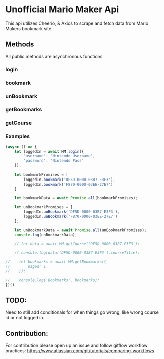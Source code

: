 # Unofficial Mario Maker Api
This api utilizes Cheerio, & Axios to scrape and fetch data from Mario Makers bookmark site.

## Methods
All public methods are asynchronous functions

### login

### bookmark

### unBookmark

### getBookmarks

### getCourse

### Examples
```js
(async () => {
    let loggedIn = await MM.login({
        'username': 'Nintendo Username',
        'password': 'Nintendo Pass'
    });
    
    let bookmarkPromises = [
        loggedIn.bookmark('DF5D-0000-03B7-E3F3'),
        loggedIn.bookmark('F870-0000-03EE-27E7')
    ]

    let bookmarkData = await Promise.all(bookmarkPromises);

    let unBookmarkPromises = [
        loggedIn.unBookmark('DF5D-0000-03B7-E3F3'),
        loggedIn.unBookmark('F870-0000-03EE-27E7')
    ];

    let unBookmarkData = await Promise.all(unBookmarkPromises);
    console.log(unBookmarkData);

    // let data = await MM.getCourse('DF5D-0000-03B7-E3F3');

    // console.log(data['DF5D-0000-03B7-E3F3'].courseTitle);

//    let bookmarks = await MM.getBookmarks({
//        paged: 1
//    });

//    console.log('BookMarks', bookmarks);
})()
```

## TODO:
Need to still add conditionals for when things go wrong, like wrong course id or not logged in.

## Contribution:
For contribution please open up an issue and follow gitflow workflow practices: https://www.atlassian.com/git/tutorials/comparing-workflows